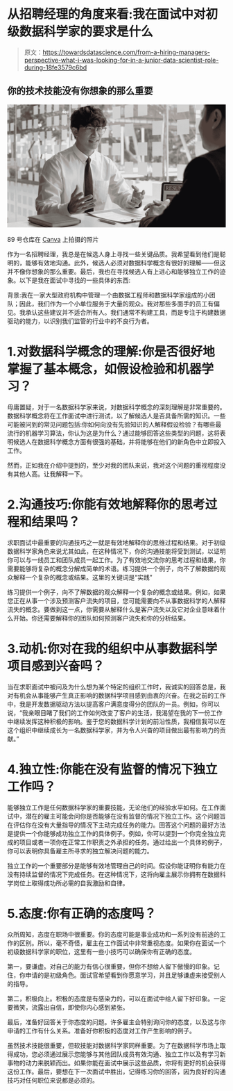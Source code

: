 # 从招聘经理的角度来看:我在面试中对初级数据科学家的要求是什么

> 原文：<https://towardsdatascience.com/from-a-hiring-managers-perspective-what-i-was-looking-for-in-a-junior-data-scientist-role-during-18fe3579c6bd>

## 你的技术技能没有你想象的那么重要

![](img/a6deb0c65c5ceb80afdfbb57d0169a04.png)

89 号仓库在 [Canva](https://www.canva.com/) 上拍摄的照片

作为一名招聘经理，我总是在候选人身上寻找一些关键品质。我希望看到他们是聪明的，能够有效地沟通。此外，候选人必须对数据科学概念有很好的理解——但这并不像你想象的那么重要。最后，我也在寻找候选人有上进心和能够独立工作的迹象。以下是我在面试中寻找的一些具体的东西:

背景:我在一家大型政府机构中管理一个由数据工程师和数据科学家组成的小团队；因此，我们作为一个小单位服务于大量的观众。我对那些多面手的员工有偏见。我承认这些建议并不适合所有人。我们通常不构建工具，而是专注于构建数据驱动的能力，以识别我们监管的行业中的不良行为者。

# 1.对数据科学概念的理解:你是否很好地掌握了基本概念，如假设检验和机器学习？

毋庸置疑，对于一名数据科学家来说，对数据科学概念的深刻理解是非常重要的。数据科学概念将在工作面试中进行测试，以了解候选人是否具备所需的知识。一些可能被问到的常见问题包括:你如何向没有先验知识的人解释假设检验？有哪些最流行的机器学习算法，你认为这是为什么？通过能够回答这些类型的问题，这将表明候选人在数据科学概念方面有很强的基础，并将能够在他们的新角色中立即投入工作。

然而，正如我在介绍中提到的，至少对我的团队来说，我对这个问题的重视程度没有其他人高。让我解释一下。

[](/a-hiring-manager-who-went-through-120-resumes-for-a-junior-data-scientist-role-21216d0507d4)  

# 2.沟通技巧:你能有效地解释你的思考过程和结果吗？

求职面试中最重要的沟通技巧之一就是有效地解释你的思维过程和结果。对于初级数据科学家角色来说尤其如此，在这种情况下，你的沟通技能将受到测试，以证明你可以与一线员工和团队成员一起工作。为了有效地交流你的思考过程和结果，你需要能够将复杂的概念分解成简单的术语。练习提供一个例子，向不了解数据的观众解释一个复杂的概念或结果。这里的关键词是“实践”

练习提供一个例子，向不了解数据的观众解释一个复杂的概念或结果。例如，如果您正在从事一个涉及预测客户流失的项目，您可能需要向不从事数据科学的人解释流失的概念。要做到这一点，你需要从解释什么是客户流失以及它对企业意味着什么开始。你还需要解释你的团队如何预测客户流失和你的分析结果。

# 3.动机:你对在我的组织中从事数据科学项目感到兴奋吗？

当在求职面试中被问及为什么想为某个特定的组织工作时，我诚实的回答总是，我对有机会从事能够产生真正影响的数据科学项目感到由衷的兴奋。在我之前的工作中，我是开发数据驱动方法以提高客户满意度得分的团队的一员。例如，你可以说，“我亲眼目睹了我们的工作如何改变了客户的生活，我渴望在我的下一份工作中继续发挥这种积极的影响。鉴于您的数据科学计划的前沿性质，我相信我可以在这个组织中继续成长为一名数据科学家，并为令人兴奋的项目做出最有影响力的贡献。”

# 4.独立性:你能在没有监督的情况下独立工作吗？

能够独立工作是任何数据科学家的重要技能，无论他们的经验水平如何。在工作面试中，潜在的雇主可能会问你是否能够在没有监督的情况下独立工作。这个问题旨在评估你在没有大量指导的情况下主动完成任务的能力。回答这个问题的最好方法是提供一个你能够成功独立工作的具体例子。例如，你可以提到一个你完全独立完成的项目或者一项你在正常工作职责之外承担的任务。通过给出一个具体的例子，你可以表明你具备雇主所寻求的独立解决问题的能力。

独立工作的一个重要部分是能够有效地管理自己的时间。假设你能证明你有能力在没有持续监督的情况下完成任务。在这种情况下，这将向雇主展示你拥有在数据科学岗位上取得成功所必需的自我激励和自律。

[](/3-critical-aspects-of-effective-stakeholder-management-for-data-science-projects-b2bf3a472da3)  

# 5.态度:你有正确的态度吗？

众所周知，态度在职场中很重要。你的态度可能是事业成功和一系列没有前途的工作的区别。所以，毫不奇怪，雇主在工作面试中非常重视态度。如果你在面试一个初级数据科学家的职位，这里有一些小技巧可以确保你有正确的态度。

第一，要谦虚。对自己的能力有信心很重要，但你不想给人留下傲慢的印象。记住，你申请的是初级角色。面试官希望看到你愿意学习，并且足够谦虚来接受别人的指导。

第二，积极向上。积极的态度是有感染力的，可以在面试中给人留下好印象。一定要微笑，流露出自信，即使你内心感到紧张。

最后，准备好回答关于你态度的问题。许多雇主会特别询问你的态度，以及这与你申请的工作有什么关系。准备好你积极的态度对工作产生影响的例子。

虽然技术技能很重要，但软技能对数据科学家同样重要。为了在数据科学市场上取得成功，您必须通过展示您能够与其他团队成员有效沟通、独立工作以及有学习新事物的动力来脱颖而出。如果你能在面试中展示这些品质，你将有更好的机会获得这份工作。最后，要想在下一次面试中胜出，记得练习你的回答，因为良好的沟通技巧对任何职位来说都是必须的。

[](https://ilro.medium.com/membership) 